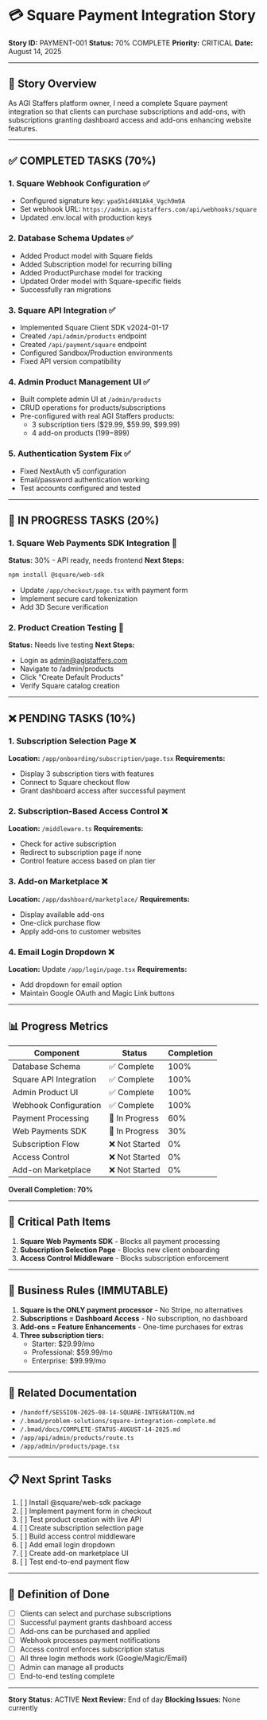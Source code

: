 # 💳 Square Payment Integration Story
**Story ID:** PAYMENT-001
**Status:** 70% COMPLETE
**Priority:** CRITICAL
**Date:** August 14, 2025

---

## 📖 Story Overview
As AGI Staffers platform owner, I need a complete Square payment integration so that clients can purchase subscriptions and add-ons, with subscriptions granting dashboard access and add-ons enhancing website features.

---

## ✅ COMPLETED TASKS (70%)

### 1. Square Webhook Configuration ✅
- Configured signature key: `ypaSh1d4N1Ak4_Vgch9m9A`
- Set webhook URL: `https://admin.agistaffers.com/api/webhooks/square`
- Updated .env.local with production keys

### 2. Database Schema Updates ✅
- Added Product model with Square fields
- Added Subscription model for recurring billing
- Added ProductPurchase model for tracking
- Updated Order model with Square-specific fields
- Successfully ran migrations

### 3. Square API Integration ✅
- Implemented Square Client SDK v2024-01-17
- Created `/api/admin/products` endpoint
- Created `/api/payment/square` endpoint
- Configured Sandbox/Production environments
- Fixed API version compatibility

### 4. Admin Product Management UI ✅
- Built complete admin UI at `/admin/products`
- CRUD operations for products/subscriptions
- Pre-configured with real AGI Staffers products:
  - 3 subscription tiers ($29.99, $59.99, $99.99)
  - 4 add-on products ($199-$899)

### 5. Authentication System Fix ✅
- Fixed NextAuth v5 configuration
- Email/password authentication working
- Test accounts configured and tested

---

## 🔄 IN PROGRESS TASKS (20%)

### 1. Square Web Payments SDK Integration 🔄
**Status:** 30% - API ready, needs frontend
**Next Steps:**
```bash
npm install @square/web-sdk
```
- Update `/app/checkout/page.tsx` with payment form
- Implement secure card tokenization
- Add 3D Secure verification

### 2. Product Creation Testing 🔄
**Status:** Needs live testing
**Next Steps:**
- Login as admin@agistaffers.com
- Navigate to /admin/products
- Click "Create Default Products"
- Verify Square catalog creation

---

## ❌ PENDING TASKS (10%)

### 1. Subscription Selection Page ❌
**Location:** `/app/onboarding/subscription/page.tsx`
**Requirements:**
- Display 3 subscription tiers with features
- Connect to Square checkout flow
- Grant dashboard access after successful payment

### 2. Subscription-Based Access Control ❌
**Location:** `/middleware.ts`
**Requirements:**
- Check for active subscription
- Redirect to subscription page if none
- Control feature access based on plan tier

### 3. Add-on Marketplace ❌
**Location:** `/app/dashboard/marketplace/`
**Requirements:**
- Display available add-ons
- One-click purchase flow
- Apply add-ons to customer websites

### 4. Email Login Dropdown ❌
**Location:** Update `/app/login/page.tsx`
**Requirements:**
- Add dropdown for email option
- Maintain Google OAuth and Magic Link buttons

---

## 📊 Progress Metrics

| Component | Status | Completion |
|-----------|--------|------------|
| Database Schema | ✅ Complete | 100% |
| Square API Integration | ✅ Complete | 100% |
| Admin Product UI | ✅ Complete | 100% |
| Webhook Configuration | ✅ Complete | 100% |
| Payment Processing | 🔄 In Progress | 60% |
| Web Payments SDK | 🔄 In Progress | 30% |
| Subscription Flow | ❌ Not Started | 0% |
| Access Control | ❌ Not Started | 0% |
| Add-on Marketplace | ❌ Not Started | 0% |

**Overall Completion: 70%**

---

## 🚨 Critical Path Items

1. **Square Web Payments SDK** - Blocks all payment processing
2. **Subscription Selection Page** - Blocks new client onboarding
3. **Access Control Middleware** - Blocks subscription enforcement

---

## 📝 Business Rules (IMMUTABLE)

1. **Square is the ONLY payment processor** - No Stripe, no alternatives
2. **Subscriptions = Dashboard Access** - No subscription, no dashboard
3. **Add-ons = Feature Enhancements** - One-time purchases for extras
4. **Three subscription tiers:**
   - Starter: $29.99/mo
   - Professional: $59.99/mo
   - Enterprise: $99.99/mo

---

## 🔗 Related Documentation

- `/handoff/SESSION-2025-08-14-SQUARE-INTEGRATION.md`
- `/.bmad/problem-solutions/square-integration-complete.md`
- `/.bmad/docs/COMPLETE-STATUS-AUGUST-14-2025.md`
- `/app/api/admin/products/route.ts`
- `/app/admin/products/page.tsx`

---

## 📋 Next Sprint Tasks

1. [ ] Install @square/web-sdk package
2. [ ] Implement payment form in checkout
3. [ ] Test product creation with live API
4. [ ] Create subscription selection page
5. [ ] Build access control middleware
6. [ ] Add email login dropdown
7. [ ] Create add-on marketplace UI
8. [ ] Test end-to-end payment flow

---

## 🎯 Definition of Done

- [ ] Clients can select and purchase subscriptions
- [ ] Successful payment grants dashboard access
- [ ] Add-ons can be purchased and applied
- [ ] Webhook processes payment notifications
- [ ] Access control enforces subscription status
- [ ] All three login methods work (Google/Magic/Email)
- [ ] Admin can manage all products
- [ ] End-to-end testing complete

---

**Story Status:** ACTIVE
**Next Review:** End of day
**Blocking Issues:** None currently